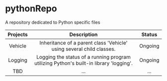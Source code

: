 # pythonRepo
A repository dedicated to Python specific files


| Projects | Description | Status |
| :---: | :---: | :---: |
| Vehicle| Inheritance of a parent class 'Vehicle' using several child classes. | Ongoing |
| Logging| Logging the status of a running program utilizing Python's built-in library 'logging'. | Ongoing |
| TBD | ... | ... |
